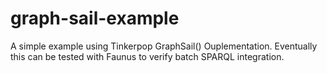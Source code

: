 graph-sail-example
==================

A simple example using Tinkerpop GraphSail() Ouplementation. Eventually this can be tested with Faunus to verify batch SPARQL integration.
